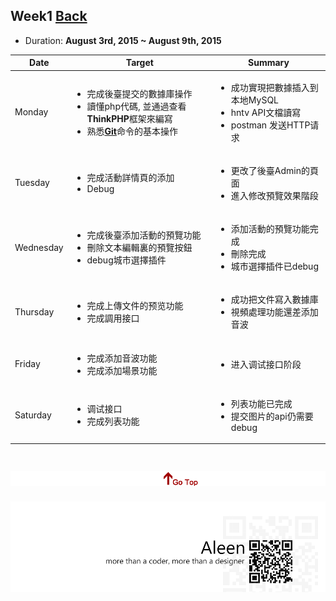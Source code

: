 ## Week1	[Back](./../summary.md)

* Duration: **August 3rd, 2015 ~ August 9th, 2015**

<table>
	<thead>
		<th scope="col">Date</th>
		<th scope="col">Target</th>
		<th scope="col">Summary</th>
	</thead>
	<tbody>
		<tr>
			<td>Monday</td>
			<td>
				<ul>
					<li>完成後臺提交的數據庫操作</li>
					<li>讀懂php代碼, 並通過查看<strong>ThinkPHP</strong>框架來編寫</li>
					<li>熟悉<a href="./../../git/git.md"><strong>Git</strong></a>命令的基本操作</li>
				</ul>
			</td>
			<td>
				<ul>
					<li>成功實現把數據插入到本地MySQL</li>
					<li>hntv API文檔讀寫</li>
					<li>postman 发送HTTP请求</li>
				</ul>
			</td>
		</tr>
		<tr>
			<td>Tuesday</td>
			<td>
				<ul>
					<li>完成活動詳情頁的添加</li>
					<li>Debug</li>
				</ul>
			</td>
			<td>
				<ul>
					<li>更改了後臺Admin的頁面</li>
					<li>進入修改預覽效果階段</li>
				</ul>
			</td>
		</tr>
		<tr>
			<td>Wednesday</td>
			<td>
				<ul>
					<li>完成後臺添加活動的預覽功能</li>
					<li>刪除文本編輯裏的預覽按鈕</li>
					<li>debug城市選擇插件</li>
				</ul>
			</td>
			<td>
				<ul>
					<li>添加活動的預覽功能完成</li>
					<li>刪除完成</li>
					<li>城市選擇插件已debug</li>
				</ul>
			</td>
		</tr>
		<tr>
			<td>Thursday</td>
			<td>
				<ul>
					<li>完成上傳文件的预览功能</li>
					<li>完成調用接口</li>
				</ul>
			</td>
			<td>
				<ul>
					<li>成功把文件寫入數據庫</li>
					<li>視頻處理功能還差添加音波</li>
				</ul>
			</td>
		</tr>
		<tr>
			<td>Friday</td>
			<td>
				<ul>
					<li>完成添加音波功能</li>
					<li>完成添加場景功能</li>
				</ul>
			</td>
			<td>
				<ul>
					<li>进入调试接口阶段</li>
				</ul>
			</td>
		</tr>
		<tr>
			<td>Saturday</td>
			<td>
				<ul>
					<li>调试接口</li>
					<li>完成列表功能</li>
				</ul>
			</td>
			<td>
				<ul>
					<li>列表功能已完成</li>
					<li>提交图片的api仍需要debug</li>
				</ul>
			</td>
		</tr>
	</tbody>
</table>


<a href="#" style="left:200px;"><img src="./../../pic/gotop.png"></a>
=====
<a href="http://aleen42.github.io/" target="_blank" ><img src="./../../pic/tail.gif"></a>
